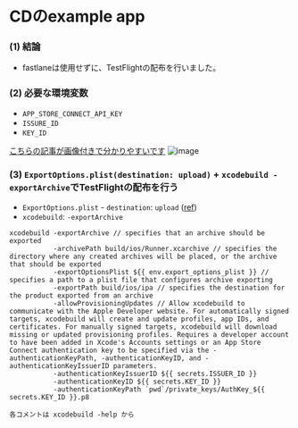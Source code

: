 # CDのexample app
### (1) 結論
- fastlaneは使用せずに、TestFlightの配布を行いました。

### (2) 必要な環境変数
- `APP_STORE_CONNECT_API_KEY`
- `ISSURE_ID`
- `KEY_ID`

[こちらの記事が画像付きで分かりやすいです](https://arc.net/l/quote/pheghqeb)
![image](https://github.com/user-attachments/assets/3fba0216-61be-4555-92ff-9045b9edf7ee)


### (3) `ExportOptions.plist(destination: upload)` + `xcodebuild -exportArchive`でTestFlightの配布を行う
- `ExportOptions.plist` - `destination`: `upload` ([ref](https://qiita.com/taisuke_h/items/e37d96c96a811b630c0c#destination))
- `xcodebuild`: `-exportArchive`
```
xcodebuild -exportArchive // specifies that an archive should be exported
           -archivePath build/ios/Runner.xcarchive // specifies the directory where any created archives will be placed, or the archive that should be exported
           -exportOptionsPlist ${{ env.export_options_plist }} // specifies a path to a plist file that configures archive exporting
           -exportPath build/ios/ipa // specifies the destination for the product exported from an archive
           -allowProvisioningUpdates // Allow xcodebuild to communicate with the Apple Developer website. For automatically signed targets, xcodebuild will create and update profiles, app IDs, and certificates. For manually signed targets, xcodebuild will download missing or updated provisioning profiles. Requires a developer account to have been added in Xcode's Accounts settings or an App Store Connect authentication key to be specified via the -authenticationKeyPath, -authenticationKeyID, and -authenticationKeyIssuerID parameters.
           -authenticationKeyIssuerID ${{ secrets.ISSUER_ID }} 
           -authenticationKeyID ${{ secrets.KEY_ID }} 
           -authenticationKeyPath `pwd`/private_keys/AuthKey_${{ secrets.KEY_ID }}.p8

各コメントは xcodebuild -help から
```

